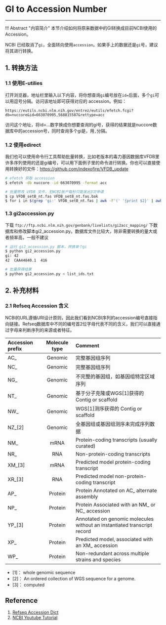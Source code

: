 # GI to Accession Number



---

!!! Abstract "内容简介"
    本节介绍如何将原来数据中的GI转换成目前NCBI使用的Accession。

NCBI 已经取消了`gi`，全面转向使用`accession`。如果手上的数据还是`gi`号，建议将其进行转换。

## 1. 转换方法

### 1.1 使用E-utilies

打开浏览器，地址栏里输入以下内容，将你想查询`gi`编号放在`id=`后面，多个`gi`可以用逗号分隔。访问该地址即可获得对应的 accession。例如：

```
https://eutils.ncbi.nlm.nih.gov/entrez/eutils/efetch.fcgi?db=nuccore&id=663070995,568815587&rettype=acc
```

访问这个地址，将id=...数字换成你想要查询的gi号，获得的结果就是nuccore数据库中的accession号，同时查询多个gi是，用`,`分隔。

### 1.2 使用edirect

我们也可以使用命令行工具帮助批量转换，比如老版本的毒力基因数据库VFDB里许多序列使用的还是gi编号，可以用下面例子里的命令进行转换。你也可以直接使用转换好的文件：https://github.com/indexofire/VFDB_update

```bash
# efetch 获取 accession
$ efetch -db nuccore -id 663070995 -format acc

# 批量修改 VFDB 文件，无NCBI账户每秒只能发出3次申请
$ cp VFDB_setB_nt.fas VFDB_setB_nt.fas.bak
$ for i in $(grep 'gi:' VFDB_setB_nt.fas | awk -F'(' '{print $2}' | awk -F')' '{print $1}'); do r=`efetch -db nuccore -id ${i#gi:} -format acc`; sed -i 's/'$i'/'$r'/g'; sleep 0.1; done
```

### 1.3 gi2accession.py

下载 `ftp://ftp.ncbi.nlm.nih.gov/genbank/livelists/gi2acc_mapping/` 下数据库和修改脚本gi2_accession.py。数据库文件比较大，除非需要转换的量大或者频率高，一般不建议

```bash
# 运行 gi2_accession.py 脚本，转换单个gi
$ python gi2_accession.py
gi: 42
42  CAA44840.1  416

# 批量获得结果
$ python gi2_accession.py < list_ids.txt
```

## 2. 补充材料

### 2.1 Refseq Accession 含义

NCBI的URL遵循URI设计原则，因此我们看到NCBI序列的accession编号直接指向链接。Refseq数据库中不同的编号首2位字母代表不同的含义，我们可以直接通过字母来判断序列的来源或者特征。

| Accession prefix   | Molecule type |   Comment   |
| :----- | :-------: | :------ |
| AC_ | Genomic | 完整基因组序列 |
| NC_ | Genomic | 完整基因组序列 |
| NG_ | Genomic | 不完整的基因组，如基因组特定区域序列 |
| NT_ | Genomic | 基于分子克隆或WGS[1]获得的 Contig or scaffold |
| NW_ | Genomic | WGS[1]测序获得的 Contig or scaffold |
| NZ_[2] | Genomic | 全基因组或基因组测序未完成序列数据 |
| NM_ | mRNA |  Protein-coding transcripts (usually curated)  |
| NR_ | RNA |  Non-protein-coding transcripts  |
| XM_[3] | mRNA | Predicted model protein-coding transcript  |
| XR_[3] | RNA | Predicted model non-protein-coding transcript  |
| AP_ | Protein | Protein	Annotated on AC_ alternate assembly  |
| NP_ | Protein | Protein	Associated with an NM_ or NC_ accession  |
| YP_[3] | Protein | Annotated on genomic molecules without an instantiated transcript record |
| XP_ | Protein | Predicted model, associated with an XM_ accession  |
| WP_ | Protein | Non-redundant across multiple strains and species  |
- [1]： whole genomic sequence
- [2]： An ordered collection of WGS sequence for a genome.
- [3]： computed

## Reference

1. [Refseq Accession Dict](https://www.ncbi.nlm.nih.gov/books/NBK21091/table/ch18.T.refseq_accession_numbers_and_mole/?report=objectonly)
2. [NCBI Youtube Tutorial](https://www.youtube.com/watch?v=rIDQEnnOr6g)
